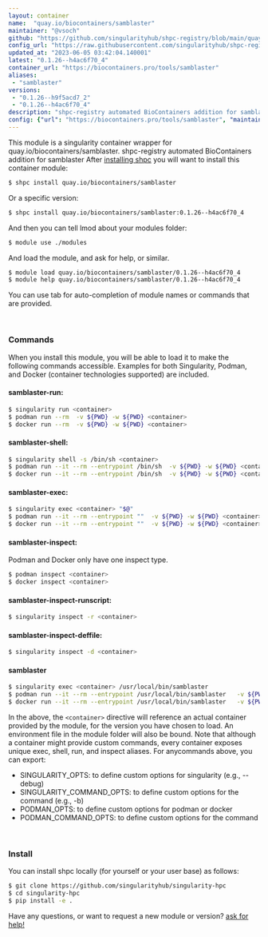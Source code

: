 ```yaml
---
layout: container
name:  "quay.io/biocontainers/samblaster"
maintainer: "@vsoch"
github: "https://github.com/singularityhub/shpc-registry/blob/main/quay.io/biocontainers/samblaster/container.yaml"
config_url: "https://raw.githubusercontent.com/singularityhub/shpc-registry/main/quay.io/biocontainers/samblaster/container.yaml"
updated_at: "2023-06-05 03:42:04.140001"
latest: "0.1.26--h4ac6f70_4"
container_url: "https://biocontainers.pro/tools/samblaster"
aliases:
 - "samblaster"
versions:
 - "0.1.26--h9f5acd7_2"
 - "0.1.26--h4ac6f70_4"
description: "shpc-registry automated BioContainers addition for samblaster"
config: {"url": "https://biocontainers.pro/tools/samblaster", "maintainer": "@vsoch", "description": "shpc-registry automated BioContainers addition for samblaster", "latest": {"0.1.26--h4ac6f70_4": "sha256:dc65616f9d96c1c42c706d818f7c6fd3880e8aeae0d824be8966c37ce992db3c"}, "tags": {"0.1.26--h9f5acd7_2": "sha256:60c9465e285cc975c65de5629e38979a1284e7fb9a9095d24a7ba33e365c2075", "0.1.26--h4ac6f70_4": "sha256:dc65616f9d96c1c42c706d818f7c6fd3880e8aeae0d824be8966c37ce992db3c"}, "docker": "quay.io/biocontainers/samblaster", "aliases": {"samblaster": "/usr/local/bin/samblaster"}}
---
```


This module is a singularity container wrapper for quay.io/biocontainers/samblaster.
shpc-registry automated BioContainers addition for samblaster
After [installing shpc](#install) you will want to install this container module:


```bash
$ shpc install quay.io/biocontainers/samblaster
```

Or a specific version:

```bash
$ shpc install quay.io/biocontainers/samblaster:0.1.26--h4ac6f70_4
```

And then you can tell lmod about your modules folder:

```bash
$ module use ./modules
```

And load the module, and ask for help, or similar.

```bash
$ module load quay.io/biocontainers/samblaster/0.1.26--h4ac6f70_4
$ module help quay.io/biocontainers/samblaster/0.1.26--h4ac6f70_4
```

You can use tab for auto-completion of module names or commands that are provided.

<br>

### Commands

When you install this module, you will be able to load it to make the following commands accessible.
Examples for both Singularity, Podman, and Docker (container technologies supported) are included.

#### samblaster-run:

```bash
$ singularity run <container>
$ podman run --rm  -v ${PWD} -w ${PWD} <container>
$ docker run --rm  -v ${PWD} -w ${PWD} <container>
```

#### samblaster-shell:

```bash
$ singularity shell -s /bin/sh <container>
$ podman run --it --rm --entrypoint /bin/sh  -v ${PWD} -w ${PWD} <container>
$ docker run --it --rm --entrypoint /bin/sh  -v ${PWD} -w ${PWD} <container>
```

#### samblaster-exec:

```bash
$ singularity exec <container> "$@"
$ podman run --it --rm --entrypoint ""  -v ${PWD} -w ${PWD} <container> "$@"
$ docker run --it --rm --entrypoint ""  -v ${PWD} -w ${PWD} <container> "$@"
```

#### samblaster-inspect:

Podman and Docker only have one inspect type.

```bash
$ podman inspect <container>
$ docker inspect <container>
```

#### samblaster-inspect-runscript:

```bash
$ singularity inspect -r <container>
```

#### samblaster-inspect-deffile:

```bash
$ singularity inspect -d <container>
```


#### samblaster

```bash
$ singularity exec <container> /usr/local/bin/samblaster
$ podman run --it --rm --entrypoint /usr/local/bin/samblaster   -v ${PWD} -w ${PWD} <container> -c " $@"
$ docker run --it --rm --entrypoint /usr/local/bin/samblaster   -v ${PWD} -w ${PWD} <container> -c " $@"
```



In the above, the `<container>` directive will reference an actual container provided
by the module, for the version you have chosen to load. An environment file in the
module folder will also be bound. Note that although a container
might provide custom commands, every container exposes unique exec, shell, run, and
inspect aliases. For anycommands above, you can export:

 - SINGULARITY_OPTS: to define custom options for singularity (e.g., --debug)
 - SINGULARITY_COMMAND_OPTS: to define custom options for the command (e.g., -b)
 - PODMAN_OPTS: to define custom options for podman or docker
 - PODMAN_COMMAND_OPTS: to define custom options for the command

<br>

### Install

You can install shpc locally (for yourself or your user base) as follows:

```bash
$ git clone https://github.com/singularityhub/singularity-hpc
$ cd singularity-hpc
$ pip install -e .
```

Have any questions, or want to request a new module or version? [ask for help!](https://github.com/singularityhub/singularity-hpc/issues)